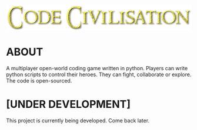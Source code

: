 ![Code Civilisation](https://raw.githubusercontent.com/AkosMaster/codecivilisation/master/other/logo.png)


# ABOUT


A multiplayer open-world coding game written in python. Players can write python scripts to control their heroes. They can fight, collaborate or explore. The code is open-sourced.


# [UNDER DEVELOPMENT]


This project is currently being developed. Come back later.
